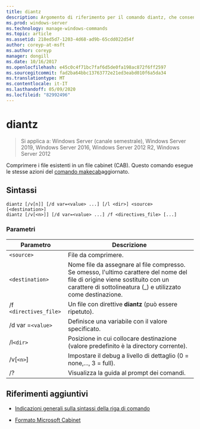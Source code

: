 ```yaml
---
title: diantz
description: Argomento di riferimento per il comando diantz, che consente di raggruppare i file esistenti in un file CAB (con estensione cab).
ms.prod: windows-server
ms.technology: manage-windows-commands
ms.topic: article
ms.assetid: 218ed5d7-1203-4d68-ad9b-65cdd022d54f
author: coreyp-at-msft
ms.author: coreyp
manager: dongill
ms.date: 10/16/2017
ms.openlocfilehash: e45c0c4f71bc7faf6d5de0fa198ac872f6ff2597
ms.sourcegitcommit: fad2ba64bbc13763772e21ed3eabd010f6a5da34
ms.translationtype: MT
ms.contentlocale: it-IT
ms.lasthandoff: 05/09/2020
ms.locfileid: "82992496"
---
```

# <a name="diantz"></a>diantz

> Si applica a: Windows Server (canale semestrale), Windows Server 2019, Windows Server 2016, Windows Server 2012 R2, Windows Server 2012

Comprimere i file esistenti in un file cabinet (CAB). Questo comando esegue le stesse azioni del [comando makecab](makecab.md)aggiornato.

## <a name="syntax"></a>Sintassi

```
diantz [/v[n]] [/d var=<value> ...] [/l <dir>] <source> [<destination>]
diantz [/v[<n>]] [/d var=<value> ...] /f <directives_file> [...]
```

### <a name="parameters"></a>Parametri

| Parametro | Descrizione |
| --------- | ----------- |
| `<source>` | File da comprimere. |
| `<destination>` | Nome file da assegnare al file compresso. Se omesso, l'ultimo carattere del nome del file di origine viene sostituito con un carattere di sottolineatura (_) e utilizzato come destinazione. |
| /f `<directives_file>` | Un file con direttive **diantz** (può essere ripetuto). |
| /d var =`<value>` | Definisce una variabile con il valore specificato. |
| /l`<dir>` | Posizione in cui collocare destinazione (valore predefinito è la directory corrente). |
| /v[`<n>`] | Impostare il debug a livello di dettaglio (0 = none,..., 3 = full). |
| /? | Visualizza la guida al prompt dei comandi. |

## <a name="additional-references"></a>Riferimenti aggiuntivi

- [Indicazioni generali sulla sintassi della riga di comando](command-line-syntax-key.md)

- [Formato Microsoft Cabinet](https://docs.microsoft.com/previous-versions/bb417343(v=msdn.10))

